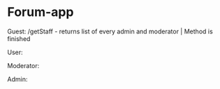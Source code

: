# Forum-app

Guest:
/getStaff - returns list of every admin and moderator | Method is finished

User:


Moderator:

Admin:
